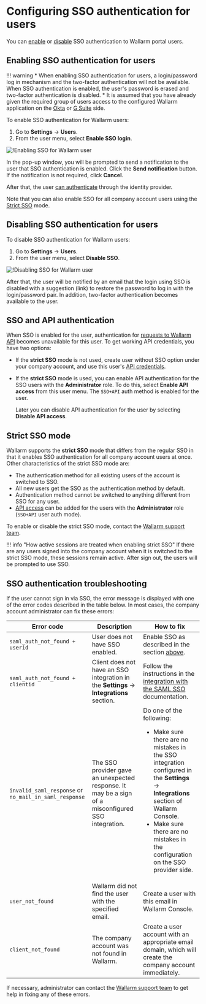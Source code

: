 #   Configuring SSO authentication for users

[img-enable-sso-for-user]:  ../../../images/admin-guides/configuration-guides/sso/enable-sso-for-user.png
[img-disable-sso-for-user]: ../../../images/admin-guides/configuration-guides/sso/disable-sso-for-user.png

[doc-allow-access-gsuite]:  gsuite/allow-access-to-wl.md
[doc-allow-access-okta]:    okta/allow-access-to-wl.md

[doc-user-sso-guide]:       ../../../user-guides/use-sso.md
[doc-disable-sso]:          change-sso-provider.md   

[anchor-enable]:            #enabling-sso-authentication-for-users 
[anchor-disable]:           #disabling-sso-authentication-for-users      

You can [enable][anchor-enable] or [disable][anchor-disable] SSO authentication to Wallarm portal users.


##   Enabling SSO authentication for users

!!! warning
    *   When enabling SSO authentication for users, a login/password log in mechanism and the two-factor authentication will not be available. When SSO authentication is enabled, the user's password is erased and two-factor authentication is disabled.
    *   It is assumed that you have already given the required group of users access to the configured Wallarm application on the [Okta][doc-allow-access-okta] or [G Suite][doc-allow-access-gsuite] side.


To enable SSO authentication for Wallarm users:

1. Go to **Settings** → **Users**.
1. From the user menu, select **Enable SSO login**.

![!Enabling SSO for Wallarm user][img-enable-sso-for-user]

In the pop-up window, you will be prompted to send a notification to the user that SSO authentication is enabled. Click the **Send notification** button. If the notification is not required, click **Cancel**.

After that, the user [can authenticate][doc-user-sso-guide] through the identity provider.

Note that you can also enable SSO for all company account users using the [Strict SSO](#strict-sso-mode) mode.

##  Disabling SSO authentication for users

To disable SSO authentication for Wallarm users:

1. Go to **Settings** → **Users**.
1. From the user menu, select **Disable SSO**.

![!Disabling SSO for Wallarm user][img-disable-sso-for-user]

After that, the user will be notified by an email that the login using SSO is disabled with a suggestion (link) to restore the password to log in with the login/password pair. In addition, two-factor authentication becomes available to the user.

## SSO and API authentication

When SSO is enabled for the user, authentication for [requests to Wallarm API](../../../api/overview.md#your-own-client) becomes unavailable for this user. To get working API credentials, you have two options: 

* If the **strict SSO** mode is not used, create user without SSO option under your company account, and use this user's [API credentials](../../../api/overview.md#your-own-client).
* If the **strict SSO** mode is used, you can enable API authentication for the SSO users with the **Administrator** role. To do this, select **Enable API access** from this user menu. The `SSO+API` auth method is enabled for the user.

    Later you can disable API authentication for the user by selecting **Disable API access**.

## Strict SSO mode

Wallarm supports the **strict SSO** mode that differs from the regular SSO in that it enables SSO authentication for all company account users at once. Other characteristics of the strict SSO mode are:

* The authentication method for all existing users of the account is switched to SSO.
* All new users get the SSO as the authentication method by default.
* Authentication method cannot be switched to anything different from SSO for any user.
* [API access](#sso-and-api-authentication) can be added for the users with the **Administrator** role (`SSO+API` user auth mode).

To enable or disable the strict SSO mode, contact the [Wallarm support team](mailto:support@wallarm.com).

!!! info "How active sessions are treated when enabling strict SSO"
    If there are any users signed into the company account when it is switched to the strict SSO mode, these sessions remain active. After sign out, the users will be prompted to use SSO.

## SSO authentication troubleshooting

If the user cannot sign in via SSO, the error message is displayed with one of the error codes described in the table below. In most cases, the company account administrator can fix these errors:

| Error code | Description | How to fix |
|--|--|--|
| `saml_auth_not_found + userid` | User does not have SSO enabled. | Enable SSO as described in the section [above](#enabling-sso-authentication-for-users). |
| `saml_auth_not_found + clientid` | Client does not have an SSO integration in the **Settings** → **Integrations** section. | Follow the instructions in the [integration with the SAML SSO](intro.md) documentation. |
| `invalid_saml_response` or `no_mail_in_saml_response` | The SSO provider gave an unexpected response. It may be a sign of a misconfigured SSO integration. | Do one of the following:<br><ul><li>Make sure there are no mistakes in the SSO integration configured in the **Settings** → **Integrations** section of Wallarm Console.</li><li>Make sure there are no mistakes in the configuration on the SSO provider side.</li></ul> |
| `user_not_found` | Wallarm did not find the user with the specified email. | Create a user with this email in Wallarm Console. |
| `client_not_found` | The company account was not found in Wallarm. | Create a user account with an appropriate email domain, which will create the company account immediately. |

 If necessary, administrator can contact the [Wallarm support team](mailto:support@wallarm.com) to get help in fixing any of these errors.